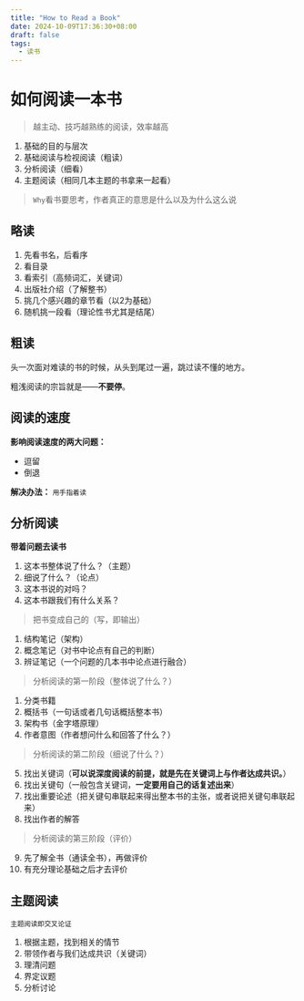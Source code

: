 ```yaml
---
title: "How to Read a Book"
date: 2024-10-09T17:36:30+08:00
draft: false
tags:
  - 读书
---
```


# 如何阅读一本书

> 越主动、技巧越熟练的阅读，效率越高


1. 基础的目的与层次
2. 基础阅读与检视阅读（粗读）
3. 分析阅读（细看）
4. 主题阅读（相同几本主题的书拿来一起看）

> `Why`看书要思考，作者真正的意思是什么以及为什么这么说

## 略读
1. 先看书名，后看序
2. 看目录
3. 看索引（高频词汇，关键词）
4. 出版社介绍（了解整书）
5. 挑几个感兴趣的章节看（以2为基础）
6. 随机挑一段看（理论性书尤其是结尾）

## 粗读
头一次面对难读的书的时候，从头到尾过一遍，跳过读不懂的地方。

粗浅阅读的宗旨就是——**不要停**。
## 阅读的速度
**影响阅读速度的两大问题：**
- 逗留
- 倒退

**解决办法：**
`用手指着读`


## 分析阅读
**带着问题去读书**
1. 这本书整体说了什么？（主题）
2. 细说了什么？（论点）
3. 这本书说的对吗？
4. 这本书跟我们有什么关系？

> 把书变成自己的（写，即输出）
1. 结构笔记（架构）
2. 概念笔记（对书中论点有自己的判断）
3. 辨证笔记（一个问题的几本书中论点进行融合）

> 分析阅读的第一阶段（整体说了什么？）
1. 分类书籍
2. 概括书（一句话或者几句话概括整本书）
3. 架构书（金字塔原理）
4. 作者意图（作者想问什么和回答了什么？）
> 分析阅读的第二阶段（细说了什么？）
5. 找出关键词（**可以说深度阅读的前提，就是先在关键词上与作者达成共识。**）
6. 找出关键句（一般包含关键词，**一定要用自己的话复述出来**）
7. 找出重要论述（把关键句串联起来得出整本书的主张，或者说把关键句串联起来）
8. 找出作者的解答
> 分析阅读的第三阶段（评价）
9. 先了解全书（通读全书），再做评价
10. 有充分理论基础之后才去评价

## 主题阅读
`主题阅读即交叉论证`
1. 根据主题，找到相关的情节
2. 带领作者与我们达成共识（关键词）
3. 理清问题
4. 界定议题
5. 分析讨论





